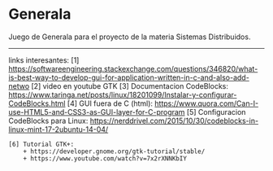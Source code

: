 # Generala
Juego de Generala para el proyecto de la materia Sistemas Distribuidos.

-----------------------------------------------------------------------

links interesantes:
	[1] https://softwareengineering.stackexchange.com/questions/346820/what-is-best-way-to-develop-gui-for-application-written-in-c-and-also-add-netwo
	[2] video en youtube GTK
	[3] Documentacion CodeBlocks: 
		https://www.taringa.net/posts/linux/18201099/Instalar-y-configurar-CodeBlocks.html
	[4] GUI fuera de C (html):
		https://www.quora.com/Can-I-use-HTML5-and-CSS3-as-GUI-layer-for-C-program
	[5] Configuracion CodeBlocks para Linux:
		https://nerddrivel.com/2015/10/30/codeblocks-in-linux-mint-17-2ubuntu-14-04/

	[6] Tutorial GTK+:
		+ https://developer.gnome.org/gtk-tutorial/stable/
		+ https://www.youtube.com/watch?v=7x2rXNNKbIY
